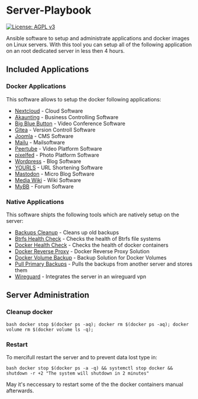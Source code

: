 # Server-Playbook
[![License: AGPL v3](https://img.shields.io/badge/License-AGPL%20v3-blue.svg)](https://www.gnu.org/licenses/agpl-3.0)

Ansible software to setup and administrate applications and docker images on Linux servers. 
With this tool you can setup all of the following application on an root dedicated server in less then 4 hours. 

## Included Applications

### Docker Applications

This software allows to setup the docker following applications:

- [Nextcloud](./roles/docker-nextcloud/README.md) - Cloud Software
- [Akaunting](./roles/docker-akaunting/README.md) - Business Controlling Software
- [Big Blue Button](./roles/docker-bigbluebutton/README.md) - Video Conference Software
- [Gitea](./roles/docker-gitea/README.md) - Version Controll Software
- [Joomla](./roles/docker-joomla/) - CMS Software
- [Mailu](./roles/docker-mailu/README.md) - Mailsoftware 
- [Peertube](./roles/docker-peertube/README.md) - Video Platform Software
- [pixelfed](./roles/docker-pixelfed/README.md) - Photo Platform Software
- [Wordpress](./roles/docker-wordpress/README.md) - Blog Software
- [YOURLS](./roles/docker-yourls/README.md) - URL Shortening Software
- [Mastodon](./roles/docker-mastodon/README.md) - Micro Blog Software
- [Media Wiki](./roles/docker-mediawiki/README.md) - Wiki Software
- [MyBB](./roles/docker-mybb/README.md) - Forum Software

### Native Applications

This software shipts the following tools which are natively setup on the server:
- [Backups Cleanup](./roles/native-backups-cleanup/README.md) - Cleans up old backups
- [Btrfs Health Check](./roles/native-btrfs-health-check/README.md) - Checks the health of Btrfs file systems
- [Docker Health Check](./roles/native-docker-health-check/) - Checks the health of docker containers
- [Docker Reverse Proxy](./roles/native-docker-reverse-proxy/README.md) - Docker Reverse Proxy Solution
- [Docker Volume Backup](./roles/native-docker-volume-backup/) - Backup Solution for Docker Volumes
- [Pull Primary Backups](./roles/native-pull-primary-backups/README.md) - Pulls the backups from another server and stores them
- [Wireguard](./roles/native-wireguard/README.md) - Integrates the server in an wireguard vpn

## Server Administration

### Cleanup docker
``bash
docker stop $(docker ps -aq); docker rm $(docker ps -aq); docker volume rm $(docker volume ls -q);
``

### Restart

To mercifull restart the server and to prevent data lost type in: 

``bash
docker stop $(docker ps -a -q) && systemctl stop docker && shutdown -r +2 "The system will shutdown in 2 minutes"
``

May it's neccessary to restart some of the the docker containers manual afterwards. 
